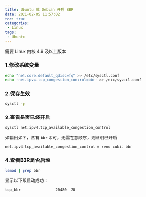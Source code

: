 ```yaml
---
title: Ubuntu 或 Debian 开启 BBR
date: 2021-02-05 11:57:02
toc: true
categories: 
 - Linux
tags: 
 - Ubuntu
---
```


需要 Linux 内核 4.9 及以上版本

### 1.修改系统变量

```bash
echo "net.core.default_qdisc=fq" >> /etc/sysctl.conf
echo "net.ipv4.tcp_congestion_control=bbr" >> /etc/sysctl.conf
```

### 2.保存生效

```bash
sysctl -p
```

### 3.查看是否已经开启

```bash
sysctl net.ipv4.tcp_available_congestion_control
```

如输出如下，含有 `bbr` 即可，无需在意顺序，则证明已开启

```bash
net.ipv4.tcp_available_congestion_control = reno cubic bbr
```

### 4.查看BBR是否启动

```bash
lsmod | grep bbr
```

显示以下即启动成功：

```bash
tcp_bbr                20480  20
```